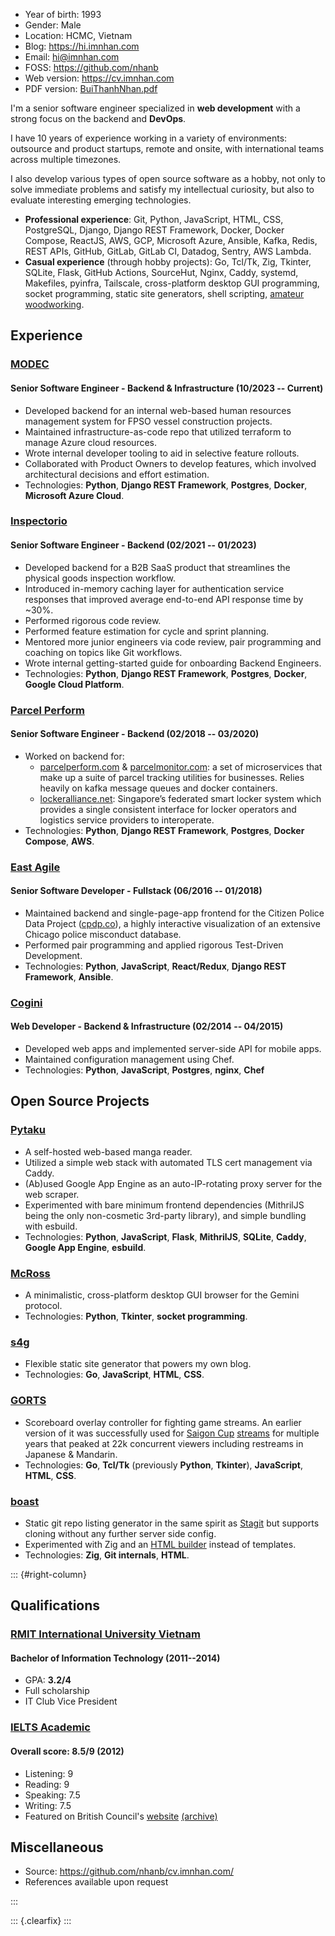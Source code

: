 - Year of birth: 1993
- Gender: Male
- Location: HCMC, Vietnam
- Blog: <https://hi.imnhan.com>
- Email: <hi@imnhan.com>
- FOSS: <https://github.com/nhanb>
- Web version: <https://cv.imnhan.com>
- PDF version: [BuiThanhNhan.pdf][pdf]

I'm a senior software engineer specialized in **web development** with a
strong focus on the backend and **DevOps**.

I have 10 years of experience working in a variety of environments: outsource
and product startups, remote and onsite, with international teams across
multiple timezones.

I also develop various types of open source software as a hobby, not only to
solve immediate problems and satisfy my intellectual curiosity, but also to
evaluate interesting emerging technologies.

- **Professional experience**: Git, Python, JavaScript, HTML, CSS, PostgreSQL,
  Django, Django REST Framework, Docker, Docker Compose, ReactJS, AWS, GCP,
  Microsoft Azure, Ansible, Kafka, Redis, REST APIs, GitHub, GitLab, GitLab CI,
  Datadog, Sentry, AWS Lambda.
- **Casual experience** (through hobby projects): Go, Tcl/Tk, Zig, Tkinter,
  SQLite, Flask, GitHub Actions, SourceHut, Nginx, Caddy, systemd, Makefiles,
  pyinfra, Tailscale, cross-platform desktop GUI programming, socket
  programming, static site generators, shell scripting, [amateur][stick]
  [woodworking][pad].

## Experience

### [MODEC][modec]

#### Senior Software Engineer - Backend & Infrastructure (10/2023 -- Current)

- Developed backend for an internal web-based human resources management
  system for FPSO vessel construction projects.
- Maintained infrastructure-as-code repo that utilized terraform to manage
  Azure cloud resources.
- Wrote internal developer tooling to aid in selective feature rollouts.
- Collaborated with Product Owners to develop features, which involved
  architectural decisions and effort estimation.
- Technologies: **Python**, **Django REST Framework**, **Postgres**,
  **Docker**, **Microsoft Azure Cloud**.

### [Inspectorio][insp]

#### Senior Software Engineer - Backend (02/2021 -- 01/2023)

- Developed backend for a B2B SaaS product that streamlines the physical
  goods inspection workflow.
- Introduced in-memory caching layer for authentication service responses that
  improved average end-to-end API response time by ~30%.
- Performed rigorous code review.
- Performed feature estimation for cycle and sprint planning.
- Mentored more junior engineers via code review, pair programming and coaching
  on topics like Git workflows.
- Wrote internal getting-started guide for onboarding Backend Engineers.
- Technologies: **Python**, **Django REST Framework**, **Postgres**,
  **Docker**, **Google Cloud Platform**.

### [Parcel Perform][pp]

#### Senior Software Engineer - Backend (02/2018 -- 03/2020)

- Worked on backend for:
  + [parcelperform.com][pp] & [parcelmonitor.com][pm]: a set of microservices
    that make up a suite of parcel tracking utilities for businesses. Relies
    heavily on kafka message queues and docker containers.
  + [lockeralliance.net][la]: Singapore’s federated smart locker system which
    provides a single consistent interface for locker operators and logistics
    service providers to interoperate.
- Technologies: **Python**, **Django REST Framework**, **Postgres**, **Docker
  Compose**, **AWS**.

### [East Agile][ea]

#### Senior Software Developer - Fullstack (06/2016 -- 01/2018)

- Maintained backend and single-page-app frontend for the Citizen Police Data
  Project ([cpdp.co][cpdp]), a highly interactive visualization of an extensive
  Chicago police misconduct database.
- Performed pair programming and applied rigorous Test-Driven Development.
- Technologies: **Python**, **JavaScript**, **React/Redux**, **Django REST
  Framework**, **Ansible**.

### [Cogini][cog]

#### Web Developer - Backend & Infrastructure (02/2014 -- 04/2015)

- Developed web apps and implemented server-side API for mobile apps.
- Maintained configuration management using Chef.
- Technologies: **Python**, **JavaScript**, **Postgres**, **nginx**, **Chef**

## Open Source Projects

### [Pytaku][ptk]

- A self-hosted web-based manga reader.
- Utilized a simple web stack with automated TLS cert management via Caddy.
- (Ab)used Google App Engine as an auto-IP-rotating proxy server for the web
  scraper.
- Experimented with bare minimum frontend dependencies (MithrilJS being the
  only non-cosmetic 3rd-party library), and simple bundling with esbuild.
- Technologies: **Python**, **JavaScript**, **Flask**, **MithrilJS**,
  **SQLite**, **Caddy**, **Google App Engine**, **esbuild**.

### [McRoss][mcr]

- A minimalistic, cross-platform desktop GUI browser for the Gemini protocol.
- Technologies: **Python**, **Tkinter**, **socket programming**.

### [s4g][s4g]

- Flexible static site generator that powers my own blog.
- Technologies: **Go**, **JavaScript**, **HTML**, **CSS**.

### [GORTS][gorts]

- Scoreboard overlay controller for fighting game streams. An earlier
  version of it was successfully used for [Saigon Cup][sgc] [streams][sgcs] for
  multiple years that peaked at 22k concurrent viewers including restreams in
  Japanese & Mandarin.
- Technologies: **Go**, **Tcl/Tk**
  (previously **Python**, **Tkinter**), **JavaScript**, **HTML**, **CSS**.

### [boast][boast]

- Static git repo listing generator in the same spirit as [Stagit][stagit] but
  supports cloning without any further server side config.
- Experimented with Zig and an [HTML builder][html.zig] instead of templates.
- Technologies: **Zig**, **Git internals**, **HTML**.


::: {#right-column}

## Qualifications

### [RMIT International University Vietnam][rmit]

#### Bachelor of Information Technology (2011--2014)

- GPA: **3.2/4**
- Full scholarship
- IT Club Vice President

### [IELTS Academic][ielts]

#### Overall score: **8.5/9** (2012)

- Listening: 9
- Reading: 9
- Speaking: 7.5
- Writing: 7.5
- Featured on British Council's [website][bc] [(archive)][bcm]

## Miscellaneous

- Source: <https://github.com/nhanb/cv.imnhan.com/>
- References available upon request

:::

::: {.clearfix}
:::

[insp]: https://inspectorio.com/
[pp]: https://www.parcelperform.com/
[pm]: https://www.parcelmonitor.com/
[la]: https://lockeralliance.net/
[ea]: https://www.eastagile.com/
[cpdp]: https://cpdp.co
[cog]: https://www.cogini.com/
[rmit]: https://www.rmit.edu.vn/
[ielts]: https://www.ielts.org/
[bc]: https://www.britishcouncil.vn/hoc-tieng-anh/ielts
[bcm]: https://web.archive.org/web/20230628172630/https://www.britishcouncil.vn/hoc-tieng-anh/ielts
[ptk]: https://github.com/nhanb/pytaku
[gorts]: https://github.com/nhanb/gorts
[sgc]: https://sgc19.saigonfgc.com/en/
[sgcs]: https://www.youtube.com/watch?v=9HwrXVi9Qa8&list=PLYSOEx17rT__sUi-xnf5PVrmtfd7IFi_l
[mcr]: https://sr.ht/~nhanb/mcross/
[more]: https://github.com/nhanb
[stick]: https://hi.imnhan.com/posts/my-first-diy-fightstick-part-1/
[pad]: https://hi.imnhan.com/posts/simplest-possible-stepmania-soft-to-hard-pad-mod/
[pdf]: https://cv.imnhan.com/BuiThanhNhan.pdf
[s4g]: https://hi.imnhan.com/s4g/
[modec]: https://www.modec.com/
[boast]: https://github.com/nhanb/boast
[stagit]: https://codemadness.org/stagit.html
[html.zig]: https://github.com/nhanb/boast/blob/94a80854984dae44fcf519ef5be3db947176c601/src/html.zig

